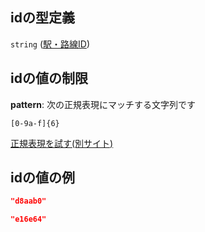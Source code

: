## idの型定義

`string` ([駅・路線ID](station-駅オブジェクト-properties-駅路線id.md))

## idの値の制限

**pattern**: 次の正規表現にマッチする文字列です

```regexp
[0-9a-f]{6}
```

[正規表現を試す(別サイト)](https://regexr.com/?expression=%5B0-9a-f%5D%7B6%7D "try regular expression with regexr.com")

## idの値の例

```json
"d8aab0"
```

```json
"e16e64"
```
